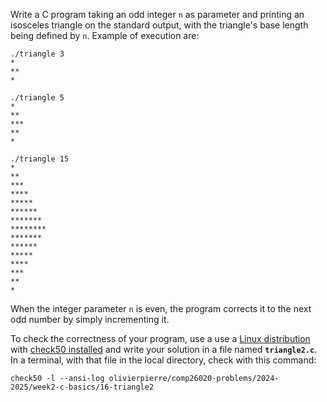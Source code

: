 Write a C program taking an odd integer `n` as parameter and printing an isosceles triangle on the standard output, with the triangle's base length being defined by `n`.
Example of execution are:

```
./triangle 3
*
**
*

./triangle 5
*
**
***
**
*

./triangle 15
*
**
***
****
*****
******
*******
********
*******
******
*****
****
***
**
*
```

When the integer parameter `n` is even, the program corrects it to the next odd number by simply incrementing it.

To check the correctness of your program, use a use a [Linux distribution](https://github.com/olivierpierre/comp26020-devcontainer) with [check50 installed](exercise-set-1.html#installing-check50) and write your solution in a file named **`triangle2.c`**.
In a terminal, with that file in the local directory, check with this command:

```shell
check50 -l --ansi-log olivierpierre/comp26020-problems/2024-2025/week2-c-basics/16-triangle2
```